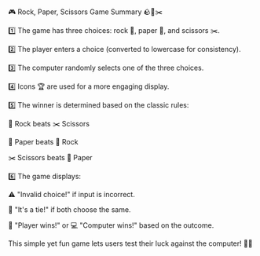 🎮 Rock, Paper, Scissors Game Summary 🪨📄✂️


1️⃣ The game has three choices: rock 🗿, paper 📄, and scissors ✂️.


2️⃣ The player enters a choice (converted to lowercase for consistency).


3️⃣ The computer randomly selects one of the three choices.


4️⃣ Icons 🏆 are used for a more engaging display.


5️⃣ The winner is determined based on the classic rules:


🗿 Rock beats ✂️ Scissors


📄 Paper beats 🗿 Rock


✂️ Scissors beats 📄 Paper


6️⃣ The game displays:


⚠️ "Invalid choice!" if input is incorrect.


🤝 "It's a tie!" if both choose the same.

🎉 "Player wins!" or 💻 "Computer wins!" based on the outcome.

This simple yet fun game lets users test their luck against the computer! 🤖🔥
